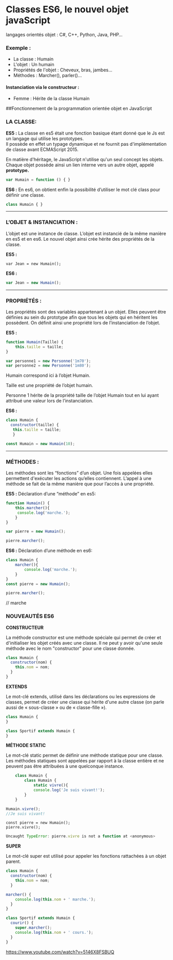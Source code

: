 # Classes ES6, le nouvel objet javaScript

langages orientés objet : C#, C++, Python, Java, PHP… 

### Exemple : 
* La classe : Humain
* L'objet : Un humain 
* Propriétés de l'objet : Cheveux, bras, jambes... 
* Méthodes : Marcher(), parler()... 

#### Instanciation via le constructeur : 
* Femme : Hérite de la classe Humain

##Fonctionnement de la programmation orientée objet en JavaScript

### LA CLASSE: 

**ES5 :** 
La classe en es5 était une fonction basique étant donné que le Js est un langage qui utilise les prototypes.  
Il possède en effet  un typage dynamique et ne fournit pas d'implémentation de classe avant ECMAScript 2015.

En matière d'héritage, le JavaScript n'utilise qu'un seul concept les objets. 
Chaque objet possède ainsi un lien interne vers un autre objet, appelé **prototype.**

```javascript
var Humain = function () { }
```

**ES6 :** 
En es6, on obtient enfin la possibilité d’utiliser le mot clé class pour définir une classe. 

```javascript
class Humain { }
```

__________________________


### L’OBJET & INSTANCIATION : 

L’objet est une instance de classe. L’objet est instancié de la même manière en es5 et en es6.
Le nouvel objet ainsi crée hérite des propriétés de la classe. 

**ES5 :** 

```javscript 
var Jean = new Humain();
```

**ES6 :** 

```javascript
var Jean = new Humain();
```


________________

### PROPRIÉTÉS : 

Les propriétés sont des variables appartenant à un objet. Elles peuvent être définies au sein du prototype afin que tous les objets qui en héritent les possèdent. 
On définit ainsi une propriété lors de l’instanciation de l’objet. 


**ES5 :** 

```javascript
function Humain(Taille) {
	this.taille = taille;
}

var personne1 = new Personne('1m70');
var personne2 = new Personne('1m80');
```


Humain correspond ici à l’objet Humain. 

Taille est une propriété de l’objet humain. 

Personne 1 hérite de la propriété taille de l’objet Humain tout en lui ayant attribué une valeur lors de l’instanciation.


**ES6 :**

```javascript
class Humain {
  constructor(taille) {
   this.taille = taille;
   }

const Humain = new Humain(10);
```


__________________


### MÉTHODES : 

Les méthodes sont les “fonctions” d’un objet. Une fois appelées elles permettent d'exécuter les actions qu’elles contiennent.
L’appel à une méthode se fait de la même manière que pour l’accès à une propriété.


**ES5 :** 
Déclaration d’une “méthode” en es5:

```javascript
function Humain() {
	this.marcher(){
	 console.log('marche.');
	}	
}

var pierre = new Humain();

pierre.marcher();
```

**ES6 :** 
Déclaration d’une méthode en es6:

```javascript
class Humain {
	marcher(){
		console.log('marche.');
	}
}
const pierre = new Humain();
```

```javascript
pierre.marcher();
```


// marche 

### NOUVEAUTÉS ES6

**CONSTRUCTEUR** 

La méthode constructor est une méthode spéciale qui permet de créer et d'initialiser les objet créés avec une classe. Il ne peut y avoir qu'une seule méthode avec le nom "constructor" pour une classe donnée.

```javascript 
class Humain { 
  constructor(nom) {
    this.nom = nom;
  } 
}
```

**EXTENDS**

Le mot-clé extends, utilisé dans les déclarations ou les expressions de classes, permet de créer une classe qui hérite d'une autre classe (on parle aussi de « sous-classe » ou de « classe-fille »).

```javascript
class Humain { 
}
```

```javascript
class Sportif extends Humain {
}
```

**MÉTHODE STATIC**

Le mot-clé static permet de définir une méthode statique pour une classe. Les méthodes statiques sont appelées par rapport à la classe entière et ne peuvent pas être attribuées à une quelconque instance. 

```javascript
	class Humain { 
		class Humain {
			static vivre(){
			console.log('Je suis vivant!');
		}
	}
```

```javascript
Humain.vivre();
//Je suis vivant!
```

```javscript
const pierre = new Humain();
pierre.vivre();
```

```javascript
Uncaught TypeError: pierre.vivre is not a function at <anonymous>
```

**SUPER**

Le mot-clé super est utilisé pour appeler les fonctions rattachées à un objet parent.

```javascript
class Humain { 
  constructor(nom) {
    this.nom = nom;
  }
```
  
```javascript
marcher() {
    console.log(this.nom + ' marche.');
  }
}
```

```javascript
class Sportif extends Humain {
  courir() {
    super.marcher();
    console.log(this.nom + ' cours.');
  }
}
```

https://www.youtube.com/watch?v=5146X8FSBUQ
